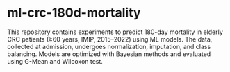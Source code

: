 # ml-crc-180d-mortality
This repository contains experiments to predict 180-day mortality in elderly CRC patients (≥60 years, IMIP, 2015–2022) using ML models. The data, collected at admission, undergoes normalization, imputation, and class balancing. Models are optimized with Bayesian methods and evaluated using G-Mean and Wilcoxon test.
